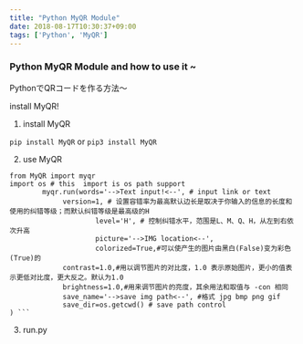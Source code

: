 ```yaml
---
title: "Python MyQR Module"
date: 2018-08-17T10:30:37+09:00
tags: ['Python', 'MyQR']
---
```


###  Python MyQR Module and how  to use it ~

PythonでQRコードを作る方法〜

install MyQR!

<!--more-->
1. install MyQR

```pip install MyQR``` or 
```pip3 install MyQR```


2. use MyQR

```
from MyQR import myqr
import os # this  import is os path support 
		myqr.run(words='-->Text input!<--', # input link or text
             version=1, # 设置容错率为最高默认边长是取决于你输入的信息的长度和使用的纠错等级；而默认纠错等级是最高级的H
    				 level='H', # 控制纠错水平，范围是L、M、Q、H，从左到右依次升高
   					 picture='-->IMG location<--',
   					 colorized=True,#可以使产生的图片由黑白(False)变为彩色(True)的	
             contrast=1.0,#用以调节图片的对比度，1.0 表示原始图片，更小的值表示更低对比度，更大反之。默认为1.0
             brightness=1.0,#用来调节图片的亮度，其余用法和取值与 -con 相同
             save_name='-->save img path<--', #格式 jpg bmp png gif
             save_dir=os.getcwd() # save path control
) ```
```
3. run.py

